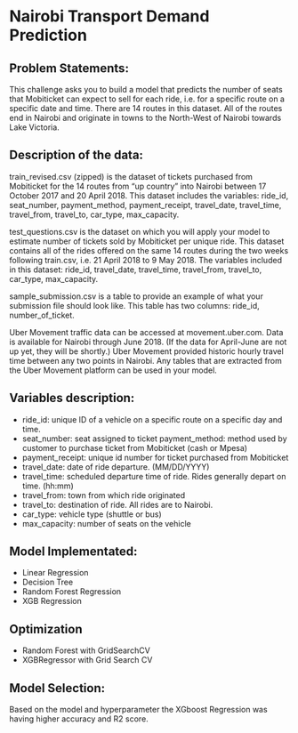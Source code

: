 # Nairobi Transport Demand Prediction

## Problem Statements:
This challenge asks you to build a model that predicts the number of seats that Mobiticket can expect to sell for each ride, i.e. for a specific route on a specific date and time. There are 14 routes in this dataset. All of the routes end in Nairobi and originate in towns to the North-West of Nairobi towards Lake Victoria.

## Description of the data:
train_revised.csv (zipped) is the dataset of tickets purchased from Mobiticket for the 14 routes from “up country” into Nairobi between 17 October 2017 and 20 April 2018. This dataset includes the variables: ride_id, seat_number, payment_method, payment_receipt, travel_date, travel_time, travel_from, travel_to, car_type, max_capacity.

test_questions.csv is the dataset on which you will apply your model to estimate number of tickets sold by Mobiticket per unique ride. This dataset contains all of the rides offered on the same 14 routes during the two weeks following train.csv, i.e. 21 April 2018 to 9 May 2018. The variables included in this dataset: ride_id, travel_date, travel_time, travel_from, travel_to, car_type, max_capacity.

sample_submission.csv is a table to provide an example of what your submission file should look like. This table has two columns: ride_id, number_of_ticket.

Uber Movement traffic data can be accessed at movement.uber.com. Data is available for Nairobi through June 2018. (If the data for April-June are not up yet, they will be shortly.) Uber Movement provided historic hourly travel time between any two points in Nairobi. Any tables that are extracted from the Uber Movement platform can be used in your model.

## Variables description:
* ride_id: unique ID of a vehicle on a specific route on a specific day and time. 
* seat_number: seat assigned to ticket payment_method: method used by customer to purchase ticket from Mobiticket (cash or Mpesa) 
* payment_receipt: unique id number for ticket purchased from Mobiticket 
* travel_date: date of ride departure. (MM/DD/YYYY) 
* travel_time: scheduled departure time of ride. Rides generally depart on time. (hh:mm) 
* travel_from: town from which ride originated 
* travel_to: destination of ride. All rides are to Nairobi. 
* car_type: vehicle type (shuttle or bus) 
* max_capacity: number of seats on the vehicle

## Model Implementated:

* Linear Regression 
* Decision Tree
* Random Forest Regression
* XGB Regression

## Optimization
* Random Forest with GridSearchCV
* XGBRegressor with Grid Search CV

## Model Selection:
Based on the model and hyperparameter the XGboost Regression was having higher accuracy and R2 score.

